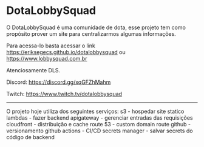 # DotaLobbySquad

O DotaLobbySquad é uma comunidade de dota, esse projeto tem como propósito prover um site para centralizarmos algumas informações.

Para acessa-lo basta acessar o link https://eriksegecs.github.io/dotalobbysquad ou https://www.lobbysquad.com.br


Atenciosamente DLS.

Discord: https://discord.gg/xqGFZhMahm

Twitch: https://www.twitch.tv/dotalobbysquad


----------------------
O projeto hoje utiliza dos seguintes serviços:
s3 - hospedar site statico
lambdas - fazer backend
apigateway -  gerenciar entradas das requisições
cloudfront - distribuição e cache
route 53 - custom domain route
github - versionamento
github actions - CI/CD
secrets manager - salvar secrets do código de backend
